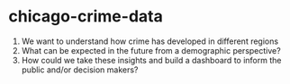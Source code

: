 # chicago-crime-data

1. We want to understand how crime has developed in different regions 
2. What can be expected in the future from a demographic perspective? 
3. How could we take these insights and build a dashboard to inform the public and/or decision makers? 

